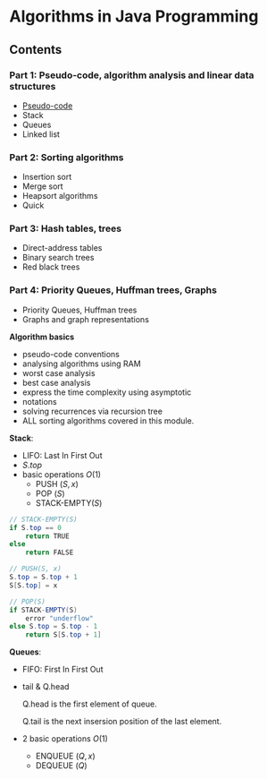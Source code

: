 # Algorithms in Java Programming

## Contents
### Part 1: Pseudo-code, algorithm analysis and linear data structures
* [Pseudo-code]()
* Stack
* Queues
* Linked list

### Part 2: Sorting algorithms
* Insertion sort 
* Merge sort
* Heapsort algorithms
* Quick 

### Part 3: Hash tables, trees
* Direct-address tables
* Binary search trees
* Red black trees

### Part 4: Priority Queues, Huffman trees, Graphs
* Priority Queues, Huffman trees
* Graphs and graph representations





**Algorithm basics**
- pseudo-code conventions
- analysing algorithms using RAM
- worst case analysis
- best case analysis
- express the time complexity using asymptotic
- notations
- solving recurrences via recursion tree
- ALL sorting algorithms covered in this module.

**Stack**:
 - LIFO: Last In First Out
 - $S.top$
 - basic operations $O(1)$
   - PUSH $(S, x)$
   - POP $(S)$
   - STACK-EMPTY$(S)$

```java
// STACK-EMPTY(S)
if S.top == 0
    return TRUE
else 
    return FALSE
```

```java
// PUSH(S, x)
S.top = S.top + 1
S[S.top] = x
```

```java
// POP(S)
if STACK-EMPTY(S)
    error "underflow"
else S.top = S.top - 1
    return S[S.top + 1]
```

**Queues**:
- FIFO: 
      First In First Out
- tail & Q.head
  
  Q.head is the first element of queue.

  Q.tail is the next insersion position of the last element. 
- 2 basic operations $O(1)$
  - ENQUEUE $(Q, x)$
  - DEQUEUE $(Q)$



